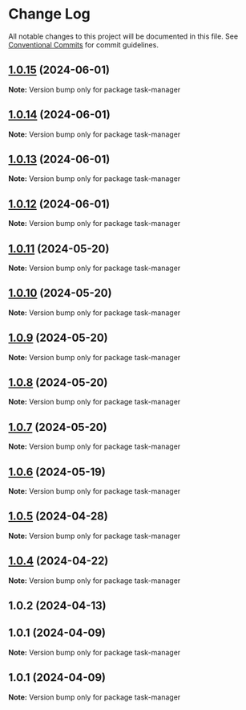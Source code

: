 # Change Log

All notable changes to this project will be documented in this file.
See [Conventional Commits](https://conventionalcommits.org) for commit guidelines.

## [1.0.15](https://github.com/Kallenju/notes/compare/task-manager@1.0.14...task-manager@1.0.15) (2024-06-01)

**Note:** Version bump only for package task-manager





## [1.0.14](https://github.com/Kallenju/notes/compare/task-manager@1.0.13...task-manager@1.0.14) (2024-06-01)

**Note:** Version bump only for package task-manager





## [1.0.13](https://github.com/Kallenju/notes/compare/task-manager@1.0.12...task-manager@1.0.13) (2024-06-01)

**Note:** Version bump only for package task-manager





## [1.0.12](https://github.com/Kallenju/notes/compare/task-manager@1.0.9...task-manager@1.0.12) (2024-06-01)

**Note:** Version bump only for package task-manager





## [1.0.11](https://github.com/Kallenju/notes/compare/task-manager@1.0.9...task-manager@1.0.11) (2024-05-20)

**Note:** Version bump only for package task-manager





## [1.0.10](https://github.com/Kallenju/notes/compare/task-manager@1.0.9...task-manager@1.0.10) (2024-05-20)

**Note:** Version bump only for package task-manager





## [1.0.9](https://github.com/Kallenju/notes/compare/task-manager@1.0.8...task-manager@1.0.9) (2024-05-20)

**Note:** Version bump only for package task-manager





## [1.0.8](https://github.com/Kallenju/notes/compare/task-manager@1.0.7...task-manager@1.0.8) (2024-05-20)

**Note:** Version bump only for package task-manager





## [1.0.7](https://github.com/Kallenju/notes/compare/task-manager@1.0.6...task-manager@1.0.7) (2024-05-20)

**Note:** Version bump only for package task-manager





## [1.0.6](https://github.com/Kallenju/notes/compare/task-manager@1.0.5...task-manager@1.0.6) (2024-05-19)

**Note:** Version bump only for package task-manager





## [1.0.5](https://github.com/Kallenju/notes/compare/task-manager@1.0.4...task-manager@1.0.5) (2024-04-28)

**Note:** Version bump only for package task-manager





## [1.0.4](https://github.com/Kallenju/notes/compare/task-manager@1.0.2...task-manager@1.0.4) (2024-04-22)

**Note:** Version bump only for package task-manager





## 1.0.2 (2024-04-13)



## 1.0.1 (2024-04-09)

**Note:** Version bump only for package task-manager





## 1.0.1 (2024-04-09)

**Note:** Version bump only for package task-manager
